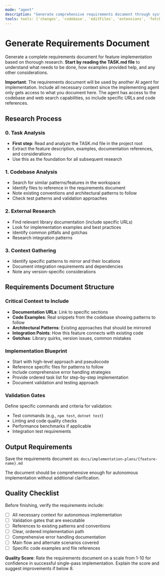 ```yaml
---
mode: "agent"
description: "Generate comprehensive requirements document through systematic research"
tools: tools: ['changes', 'codebase', 'editFiles', 'extensions', 'fetch', 'findTestFiles', 'githubRepo', 'new', 'openSimpleBrowser', 'problems', 'readCellOutput', 'runCommands', 'runNotebooks', 'runTasks', 'runTests', 'search', 'searchResults', 'terminalLastCommand', 'terminalSelection', 'testFailure', 'updateUserPreferences', 'usages', 'vscodeAPI']
---
```


# Generate Requirements Document

Generate a complete requirements document for feature implementation based on thorough
research. **Start by reading the TASK.md file** to understand what needs to be done, how
examples provided help, and any other considerations.

**Important**: The requirements document will be used by another AI agent for
implementation. Include all necessary context since the implementing agent only gets
access to what you document here. The agent has access to the codebase and web search
capabilities, so include specific URLs and code references.

## Research Process

### 0. Task Analysis
- **First step**: Read and analyze the TASK.md file in the project root
- Extract the feature description, examples, documentation references, and considerations
- Use this as the foundation for all subsequent research

### 1. Codebase Analysis

- Search for similar patterns/features in the workspace
- Identify files to reference in the requirements document
- Note existing conventions and architectural patterns to follow
- Check test patterns and validation approaches

### 2. External Research

- Find relevant library documentation (include specific URLs)
- Look for implementation examples and best practices
- Identify common pitfalls and gotchas
- Research integration patterns

### 3. Context Gathering

- Identify specific patterns to mirror and their locations
- Document integration requirements and dependencies
- Note any version-specific considerations

## Requirements Document Structure

### Critical Context to Include

- **Documentation URLs**: Link to specific sections
- **Code Examples**: Real snippets from the codebase showing patterns to follow
- **Architectural Patterns**: Existing approaches that should be mirrored
- **Integration Points**: How this feature connects with existing code
- **Gotchas**: Library quirks, version issues, common mistakes

### Implementation Blueprint

- Start with high-level approach and pseudocode
- Reference specific files for patterns to follow
- Include comprehensive error handling strategies
- Provide ordered task list for step-by-step implementation
- Document validation and testing approach

### Validation Gates

Define specific commands and criteria for validation:

- Test commands (e.g., `npm test`, `dotnet test`)
- Linting and code quality checks
- Performance benchmarks if applicable
- Integration test requirements

## Output Requirements

Save the requirements document as: `docs/implementation-plans/{feature-name}.md`

The document should be comprehensive enough for autonomous implementation without additional clarification.

## Quality Checklist

Before finishing, verify the requirements include:

- [ ] All necessary context for autonomous implementation
- [ ] Validation gates that are executable
- [ ] References to existing patterns and conventions
- [ ] Clear, ordered implementation path
- [ ] Comprehensive error handling documentation
- [ ] Main flow and alternate scenarios covered
- [ ] Specific code examples and file references

**Quality Score**: Rate the requirements document on a scale from 1-10 for confidence in successful single-pass implementation. Explain the score and suggest improvements if below 8.
